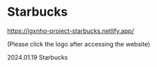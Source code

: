 # Starbucks

https://jgxnho-project-starbucks.netlify.app/

(Please click the logo after accessing the website)

 2024.01.19 Starbucks
